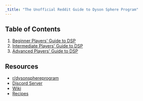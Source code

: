```yaml
---
_title: "The Unofficial Reddit Guide to Dyson Sphere Program"
---
```


## Table of Contents

1. [Beginner Players' Guide to DSP](n00bs/index.md)
1. [Intermediate Players' Guide to DSP](int/index.md)
1. [Advanced Players' Guide to DSP](adv/index.md)

## Resources

- [r/dysonsphereprogram](https://www.reddit.com/r/Dyson_Sphere_Program)
- [Discord Server](https://discord.com/invite/kJCvexg5C9)
- [Wiki]()
- [Recipes]()
